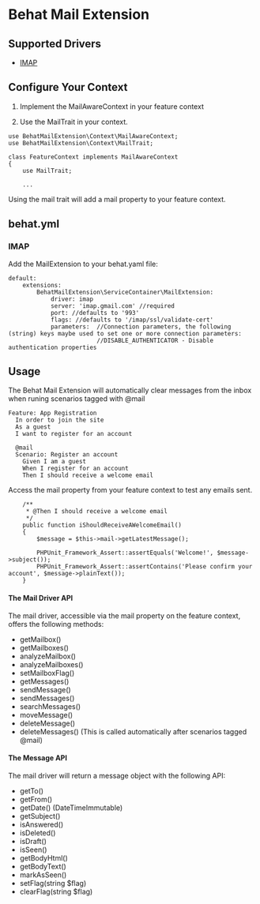 # Behat Mail Extension #

## Supported Drivers ##

<ul>
    <li>
        <a href="https://github.com/ddeboer/imap">IMAP</a>
    </li>
</ul>

## Configure Your Context ##

1) Implement the MailAwareContext in your feature context

2) Use the MailTrait in your context.


````
use BehatMailExtension\Context\MailAwareContext;
use BehatMailExtension\Context\MailTrait;

class FeatureContext implements MailAwareContext 
{
    use MailTrait;
    
    ...
````

Using the mail trait will add a mail property to your feature context.

## behat.yml ##

### IMAP ###

Add the MailExtension to your behat.yaml file:

````
default:
    extensions:
        BehatMailExtension\ServiceContainer\MailExtension:
            driver: imap
            server: 'imap.gmail.com' //required
            port: //defaults to '993'
            flags: //defaults to '/imap/ssl/validate-cert'
            parameters:  //Connection parameters, the following (string) keys maybe used to set one or more connection parameters:
                         //DISABLE_AUTHENTICATOR - Disable authentication properties

````

## Usage ##

The Behat Mail Extension will automatically clear messages from the inbox when runing scenarios tagged with @mail

````
Feature: App Registration
  In order to join the site
  As a guest
  I want to register for an account

  @mail
  Scenario: Register an account
    Given I am a guest
    When I register for an account
    Then I should receive a welcome email
````  

Access the mail property from your feature context to test any emails sent.

````
    /**
     * @Then I should receive a welcome email
     */
    public function iShouldReceiveAWelcomeEmail()
    {
        $message = $this->mail->getLatestMessage();

        PHPUnit_Framework_Assert::assertEquals('Welcome!', $message->subject());
        PHPUnit_Framework_Assert::assertContains('Please confirm your account', $message->plainText());
    }
````    
    
#### The Mail Driver API ####

The mail driver, accessible via the mail property on the feature context, offers the following methods:

<ul>
    <li>
       getMailbox()
    </li>
    <li>
       getMailboxes()
    </li>
    <li>
       analyzeMailbox()
    </li>
    <li>
       analyzeMailboxes()
    </li>
    <li>
       setMailboxFlag()
    </li>                  
    <li>
        getMessages()
    </li>
    <li>
       sendMessage()
    </li>
    <li>
       sendMessages()
    </li>    
    <li>
       searchMessages()
    </li>
    <li>
        moveMessage()
    </li>
    <li>
       deleteMessage()
    </li>
    <li>
        deleteMessages() (This is called automatically after scenarios tagged @mail)
    </li>
</ul>

#### The Message API ####

The mail driver will return a message object with the following API:

<ul>
    <li>getTo()</li>
    <li>getFrom()</li>
    <li>getDate() (DateTimeImmutable)</li>
    <li>getSubject()</li>
    <li>isAnswered()</li>
    <li>isDeleted()</li>
    <li>isDraft()</li>
    <li>isSeen()</li>
    <li>getBodyHtml()</li>
    <li>getBodyText()</li>
    <li>markAsSeen()</li>
    <li>setFlag(string $flag)</li>
    <li>clearFlag(string $flag)</li>
</ul>